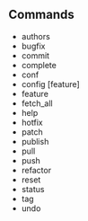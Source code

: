 ## Commands

 - authors
 - bugfix
 - commit
 - complete
 - conf
 - config [feature]
 - feature
 - fetch_all
 - help
 - hotfix
 - patch
 - publish
 - pull
 - push
 - refactor
 - reset
 - status
 - tag
 - undo

